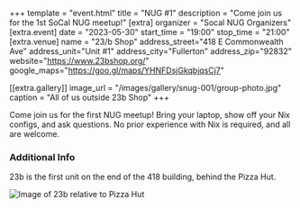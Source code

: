 +++
template = "event.html"
title = "NUG #1"
description = "Come join us for the 1st SoCal NUG meetup!"
[extra]
organizer = "Socal NUG Organizers"
[extra.event]
date = "2023-05-30"
start_time = "19:00"
stop_time = "21:00"
[extra.venue]
name = "23/b Shop"
address_street="418 E Commonwealth Ave"
address_unit="Unit #1"
address_city="Fullerton"
address_zip="92832"
website="https://www.23bshop.org/"
google_maps="https://goo.gl/maps/YHNFDsjGkqbjqsCj7"

[[extra.gallery]]
image_url = "/images/gallery/snug-001/group-photo.jpg"
caption = "All of us outside 23b Shop"
+++

Come join us for the first NUG meetup! Bring your laptop, show off your Nix configs, and ask questions.
No prior experience with Nix is required, and all are welcome.

### Additional Info

23b is the first unit on the end of the 418 building, 
behind the Pizza Hut.

![Image of 23b relative to Pizza Hut](/images/events/2023-09-19/23b-directions.png)

